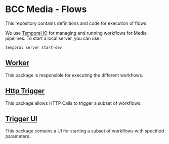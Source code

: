 # BCC Media - Flows

This repository contains definitions and code for execution of flows.

We use [Temporal IO](https://temporal.io) for managing and running workflows for Media pipelines.
To start a local server, you can use:

```
temporal server start-dev
```

## [Worker](/cmd/worker)

This package is responsible for executing the different workflows.

## [Http Trigger](/cmd/httpin)

This package allows HTTP Calls to trigger a subset of workflows.

## [Trigger UI](/cmd/trigger_ui)

This package contains a UI for starting a subset of workflows with specified parameters.
